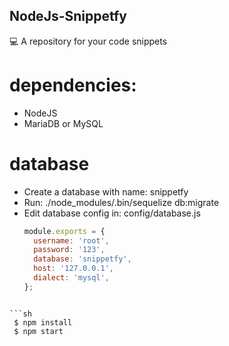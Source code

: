 ## NodeJs-Snippetfy

:computer: A repository for your code snippets

# dependencies:

- NodeJS
- MariaDB or MySQL

# database

- Create a database with name: snippetfy
- Run: ./node_modules/.bin/sequelize db:migrate
- Edit database config in: config/database.js
  ```js
  module.exports = {
    username: 'root',
    password: '123',
    database: 'snippetfy',
    host: '127.0.0.1',
    dialect: 'mysql',
  };
```

```sh
 $ npm install
 $ npm start
```

